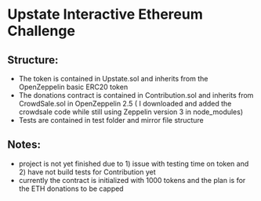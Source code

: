 # Upstate Interactive Ethereum Challenge

## Structure:

- The token is contained in Upstate.sol and inherits from the OpenZeppelin basic ERC20 token 
- The donations contract is contained in Contribution.sol and inherits from CrowdSale.sol in OpenZeppelin 2.5 ( I downloaded and added
the crowdsale code while still using Zeppelin version 3 in node_modules) 
- Tests are contained in test folder and mirror file structure

## Notes:
- project is not yet finished due to 1) issue with testing time on token and 2) have not build tests for Contribution yet
- currently the contract is initialized with 1000 tokens and the plan is for the ETH donations to be capped


